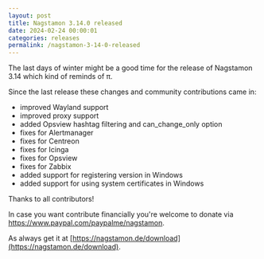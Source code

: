 ```yaml
---
layout: post
title: Nagstamon 3.14.0 released
date: 2024-02-24 00:00:01
categories: releases
permalink: /nagstamon-3-14-0-released
---
```


The last days of winter might be a good time for the release of Nagstamon 3.14 which kind of
reminds of π.

Since the last release these changes and community contributions came in:

- improved Wayland support
- improved proxy support
- added Opsview hashtag filtering and can_change_only option
- fixes for Alertmanager
- fixes for Centreon
- fixes for Icinga
- fixes for Opsview
- fixes for Zabbix
- added support for registering version in Windows
- added support for using system certificates in Windows

Thanks to all contributors!

In case you want contribute financially you're welcome to donate via https://www.paypal.com/paypalme/nagstamon.

As always get it at [https://nagstamon.de/download](https://nagstamon.de/download).

